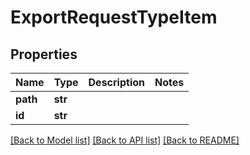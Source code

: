 # ExportRequestTypeItem

## Properties
Name | Type | Description | Notes
------------ | ------------- | ------------- | -------------
**path** | **str** |  | 
**id** | **str** |  | 

[[Back to Model list]](../README.md#documentation-for-models) [[Back to API list]](../README.md#documentation-for-api-endpoints) [[Back to README]](../README.md)


